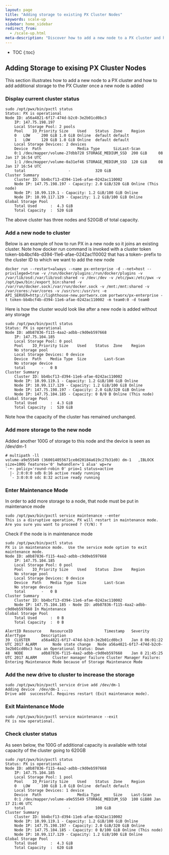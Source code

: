 ```yaml
---
layout: page
title: "Adding storage to existing PX Cluster Nodes"
keywords: scale-up
sidebar: home_sidebar
redirect_from:
  - /scale-up.html
meta-description: "Discover how to add a new node to a PX cluster and how to add additional storage to the PX Cluster once a new node is added.  Try it for yourself today."
---
```


* TOC
{:toc}

## Adding Storage to exising PX Cluster Nodes 

This section illustrates how to add a new node to a PX cluster and how to add additional storage to the PX Cluster once a new node is added

### Display current cluster status

```
sudo /opt/pwx/bin/pxctl status
Status: PX is operational
Node ID: a56a4821-6f17-474d-b2c0-3e2b01cd0bc3
	IP: 147.75.198.197 
 	Local Storage Pool: 2 pools
	Pool	IO_Priority	Size	Used	Status	Zone	Region
	0	LOW		200 GiB	1.0 GiB	Online	default	default
	1	LOW		120 GiB	1.0 GiB	Online	default	default
	Local Storage Devices: 2 devices
	Device	Path				Media Type		SizLast-Scan
	0:1	/dev/mapper/volume-27dbb728	STORAGE_MEDIUM_SSD	200 GiB		08 Jan 17 16:54 UTC
	1:1	/dev/mapper/volume-0a31ef46	STORAGE_MEDIUM_SSD	120 GiB		08 Jan 17 16:54 UTC
	total					-			320 GiB
Cluster Summary
	Cluster ID: bb4bcf13-d394-11e6-afae-0242ac110002
	Node IP: 147.75.198.197 - Capacity: 2.0 GiB/320 GiB Online (This node)
	Node IP: 10.99.119.1 - Capacity: 1.2 GiB/100 GiB Online
	Node IP: 10.99.117.129 - Capacity: 1.2 GiB/100 GiB Online
Global Storage Pool
	Total Used    	:  4.3 GiB
	Total Capacity	:  520 GiB
```
The above cluster has three nodes and 520GiB of total capacity.

### Add a new node to cluster

Below is an example of how to run PX in a new node so it joins an existing cluster. Note how docker run command is invoked with a cluster token token-bb4bcf4b-d394-11e6-afae-0242ac110002 that has a token- prefix to the cluster ID to which we want to add the new node

```
docker run --restart=always --name px-enterprise -d --net=host --privileged=true -v /run/docker/plugins:/run/docker/plugins -v /var/lib/osd:/var/lib/osd:shared -v /dev:/dev -v /etc/pwx:/etc/pwx -v /opt/pwx/bin:/export_bin:shared -v /var/run/docker.sock:/var/run/docker.sock -v /mnt:/mnt:shared -v /var/cores:/var/cores -v /usr/src:/usr/src -e API_SERVER=http://lighthouse-new.portworx.com portworx/px-enterprise -t token-bb4bcf4b-d394-11e6-afae-0242ac110002 -m team0:0 -d team0
```

Here is how the cluster would look like after a new node is added without any storage

```
sudo /opt/pwx/bin/pxctl status
Status: PX is operational
Node ID: a0b87836-f115-4aa2-adbb-c9d0eb597668
	IP: 147.75.104.185 
 	Local Storage Pool: 0 pool
	Pool	IO_Priority	Size	Used	Status	Zone	Region
	No storage pool
	Local Storage Devices: 0 device
	Device	Path	Media Type	Size		Last-Scan
	No storage device
	total		-	0 B
Cluster Summary
	Cluster ID: bb4bcf13-d394-11e6-afae-0242ac110002
	Node IP: 10.99.119.1 - Capacity: 1.2 GiB/100 GiB Online
	Node IP: 10.99.117.129 - Capacity: 1.2 GiB/100 GiB Online
	Node IP: 147.75.198.197 - Capacity: 2.0 GiB/320 GiB Online
	Node IP: 147.75.104.185 - Capacity: 0 B/0 B Online (This node)
Global Storage Pool
	Total Used    	:  4.3 GiB
	Total Capacity	:  520 GiB
```
Note how the capacity of the cluster has remained unchanged.

### Add more storage to the new node

Added another 100G of storage to this node and the device is seen as /dev/dm-1

```
# multipath -ll
volume-a9e55549 (360014055671ce0d20184a619c27b31d0) dm-1   ,IBLOCK          
size=100G features='0' hwhandler='1 alua' wp=rw
`-+- policy='round-robin 0' prio=1 status=active
  |- 2:0:0:0 sdb 8:16 active ready running
  `- 3:0:0:0 sdc 8:32 active ready running

```

### Enter Maintenance Mode

In order to add more storage to a node, that node must be put in maintenance mode

```
sudo /opt/pwx/bin/pxctl service maintenance --enter
This is a disruptive operation, PX will restart in maintenance mode.
Are you sure you want to proceed ? (Y/N): Y
```

Check if the node is in maintenance mode

```
sudo /opt/pwx/bin/pxctl status
PX is in maintenance mode.  Use the service mode option to exit maintenance mode.
Node ID: a0b87836-f115-4aa2-adbb-c9d0eb597668
	IP: 147.75.104.185 
 	Local Storage Pool: 0 pool
	Pool	IO_Priority	Size	Used	Status	Zone	Region
	No storage pool
	Local Storage Devices: 0 device
	Device	Path	Media Type	Size		Last-Scan
	No storage device
	total		-	0 B
Cluster Summary
	Cluster ID: bb4bcf13-d394-11e6-afae-0242ac110002
	Node IP: 147.75.104.185 - Node ID: a0b87836-f115-4aa2-adbb-c9d0eb597668 In Maintenance
Global Storage Pool
	Total Used    	:  0 B
	Total Capacity	:  0 B

AlertID	Resource	ResourceID				Timestamp	Severity	AlertType		Description
39	CLUSTER		a56a4821-6f17-474d-b2c0-3e2b01cd0bc3	Jan 8 06:01:22 UTC 2017	ALARM		Node state change	Node a56a4821-6f17-474d-b2c0-3e2b01cd0bc3 has an Operational Status: Down
48	NODE		a0b87836-f115-4aa2-adbb-c9d0eb597668	Jan 8 21:45:25 UTC 2017	ALARM		Cluster manager failure	Cluster Manager Failure: Entering Maintenance Mode because of Storage Maintenance Mode
```

### Add the new drive to cluster to increase the storage

```
sudo /opt/pwx/bin/pxctl service drive add /dev/dm-1
Adding device  /dev/dm-1 ...
Drive add  successful. Requires restart (Exit maintenance mode).
```

### Exit Maintenance Mode

```
sudo /opt/pwx/bin/pxctl service maintenance --exit
PX is now operational.
```

### Check cluster status

As seen below, the 100G of additional capacity is available with total capacity of the cluster going to 620GB

```
sudo /opt/pwx/bin/pxctl status
Status: PX is operational
Node ID: a0b87836-f115-4aa2-adbb-c9d0eb597668
	IP: 147.75.104.185 
 	Local Storage Pool: 1 pool
	Pool	IO_Priority	Size	Used	Status	Zone	Region
	0	LOW		100 GiB	1.0 GiB	Online	default	default
	Local Storage Devices: 1 device
	Device	Path				Media Type		Size	Last-Scan
	0:1	/dev/mapper/volume-a9e55549	STORAGE_MEDIUM_SSD	100 GiB08 Jan 17 21:46 UTC
	total					-			100 GiB
Cluster Summary
	Cluster ID: bb4bcf13-d394-11e6-afae-0242ac110002
	Node IP: 10.99.119.1 - Capacity: 1.2 GiB/100 GiB Online
	Node IP: 147.75.198.197 - Capacity: 2.0 GiB/320 GiB Online
	Node IP: 147.75.104.185 - Capacity: 0 B/100 GiB Online (This node)
	Node IP: 10.99.117.129 - Capacity: 1.2 GiB/100 GiB Online
Global Storage Pool
	Total Used    	:  4.3 GiB
	Total Capacity	:  620 GiB
```





